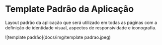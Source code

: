 # Template Padrão da Aplicação



Layout padrão da aplicação que será utilizado em todas as páginas com a definição de identidade visual, aspectos de responsividade e iconografia.


![template padrão](docs/img/template padrao.jpeg)

